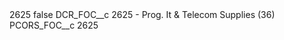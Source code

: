 <?xml version="1.0" encoding="UTF-8"?>
<CustomMetadata xmlns="http://soap.sforce.com/2006/04/metadata" xmlns:xsi="http://www.w3.org/2001/XMLSchema-instance" xmlns:xsd="http://www.w3.org/2001/XMLSchema">
    <label>2625</label>
    <protected>false</protected>
    <values>
        <field>DCR_FOC__c</field>
        <value xsi:type="xsd:string">2625 - Prog. It &amp; Telecom Supplies (36)</value>
    </values>
    <values>
        <field>PCORS_FOC__c</field>
        <value xsi:type="xsd:string">2625</value>
    </values>
</CustomMetadata>
